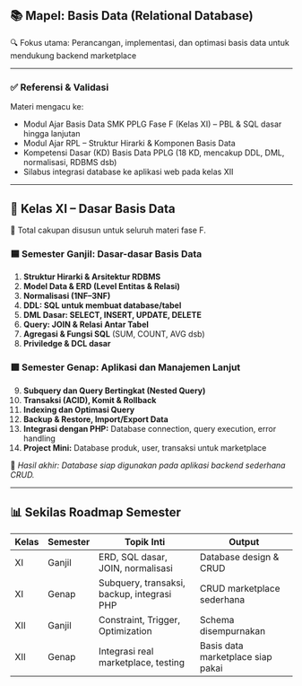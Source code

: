 ## 📚 Mapel: **Basis Data (Relational Database)**

🔍 Fokus utama: Perancangan, implementasi, dan optimasi basis data untuk mendukung backend marketplace

---

### ✅ Referensi & Validasi

Materi mengacu ke:

* Modul Ajar Basis Data SMK PPLG Fase F (Kelas XI) – PBL & SQL dasar hingga lanjutan
* Modul Ajar RPL – Struktur Hirarki & Komponen Basis Data
* Kompetensi Dasar (KD) Basis Data PPLG (18 KD, mencakup DDL, DML, normalisasi, RDBMS dsb)
* Silabus integrasi database ke aplikasi web pada kelas XII

---

## 🧱 **Kelas XI – Dasar Basis Data**

📘 Total cakupan disusun untuk seluruh materi fase F.

### 🟦 Semester Ganjil: Dasar-dasar Basis Data

1. **Struktur Hirarki & Arsitektur RDBMS**
2. **Model Data & ERD (Level Entitas & Relasi)**
3. **Normalisasi (1NF–3NF)**
4. **DDL: SQL untuk membuat database/tabel**
5. **DML Dasar: SELECT, INSERT, UPDATE, DELETE**
6. **Query: JOIN & Relasi Antar Tabel**
7. **Agregasi & Fungsi SQL** (SUM, COUNT, AVG dsb)
8. **Priviledge & DCL dasar**

### 🟩 Semester Genap: Aplikasi dan Manajemen Lanjut

9. **Subquery dan Query Bertingkat (Nested Query)**
10. **Transaksi (ACID), Komit & Rollback**  
11. **Indexing dan Optimasi Query**
12. **Backup & Restore, Import/Export Data**
13. **Integrasi dengan PHP:** Database connection, query execution, error handling
14. **Project Mini:** Database produk, user, transaksi untuk marketplace

🎯 *Hasil akhir: Database siap digunakan pada aplikasi backend sederhana CRUD.*

---

## 📊 Sekilas Roadmap Semester

| Kelas | Semester | Topik Inti                                 | Output                            |
| ----- | -------- | ------------------------------------------ | --------------------------------- |
| XI    | Ganjil   | ERD, SQL dasar, JOIN, normalisasi          | Database design & CRUD            |
| XI    | Genap    | Subquery, transaksi, backup, integrasi PHP | CRUD marketplace sederhana        |
| XII   | Ganjil   | Constraint, Trigger, Optimization          | Schema disempurnakan              |
| XII   | Genap    | Integrasi real marketplace, testing        | Basis data marketplace siap pakai |
